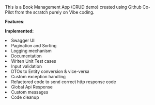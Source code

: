 This is a Book Management App (CRUD demo) created using Github Co-Pilot from the scratch purely on Vibe coding.

**Features**:

**Implemented:**
    <li> Swagger UI
    <li> Pagination and Sorting
    <li> Logging mechanism
    <li> Documentation
    <li> Writen Unit Test cases
    <li> Input validation
    <li> DTOs to Entity conversion & vice-versa
    <li> Custom exception handling
    <li> Refactored code to send correct http response code
    <li> Global Api Response
    <li> Custom messages
    <li> Code cleanup
